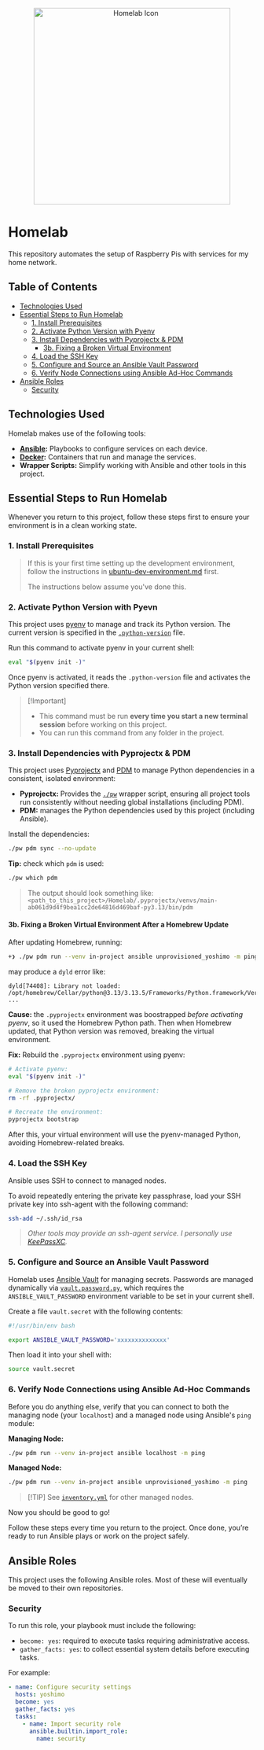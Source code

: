 <p align="center">
    <img src="./gallery/homelab-icon-1.png" alt="Homelab Icon" width="400" height="400">
</p>

# Homelab

This repository automates the setup of Raspberry Pis with services for my home network.

## Table of Contents

- [Technologies Used](#technologies-used)
- [Essential Steps to Run Homelab](#essential-steps-to-run-homelab)
  - [1. Install Prerequisites](#1-install-prerequisites)
  - [2. Activate Python Version with Pyenv](#2-activate-python-version-with-pyevn)
  - [3. Install Dependencies with Pyprojectx & PDM](#3-install-dependencies-with-pyprojectx--pdm)
    - [3b. Fixing a Broken Virtual Environment](#3b-fixing-a-broken-virtual-environment-after-a-homebrew-update)
  - [4. Load the SSH Key](#4-load-the-ssh-key)
  - [5. Configure and Source an Ansible Vault Password](#5-configure-and-source-an-ansible-vault-password)
  - [6. Verify Node Connections using Ansible Ad-Hoc Commands](#6-verify-node-connections-using-ansible-ad-hoc-commands)
- [Ansible Roles](#ansible-roles)
  - [Security](#security)

## Technologies Used

Homelab makes use of the following tools:

- **[Ansible](https://www.ansible.com/):** Playbooks to configure services on each device.
- **[Docker](https://docs.docker.com/get-started/):** Containers that run and manage the
  services.
- **Wrapper Scripts:** Simplify working with Ansible and other tools in this project.

## Essential Steps to Run Homelab

Whenever you return to this project, follow these steps first to ensure your environment is in
a clean working state.

### 1. Install Prerequisites

> If this is your first time setting up the development environment, follow the instructions in
> [ubuntu-dev-environment.md](./docs/ubuntu-dev-environment.md) first.
>
> The instructions below assume you've done this.

### 2. Activate Python Version with Pyevn

This project uses [pyenv](https://github.com/pyenv/pyenv) to manage and track its Python
version. The current version is specified in the [`.python-version`](./.python-version) file.

Run this command to activate pyenv in your current shell:

```bash
eval "$(pyenv init -)"
```

Once pyenv is activated, it reads the `.python-version` file and activates the Python version
specified there.

> \[!Important\]
> - This command must be run **every time you start a new terminal session** before working on
>   this project.
> - You can run this command from any folder in the project.  

### 3. Install Dependencies with Pyprojectx & PDM

This project uses [Pyprojectx](https://github.com/pyprojectx/pyprojectx) and
[PDM](https://github.com/pdm-project/pdm) to manage Python dependencies in a consistent,
isolated environment:

- **Pyprojectx:** Provides the [`./pw`](./pw) wrapper script, ensuring all project tools run
  consistently without needing global installations (including PDM).
- **PDM:** manages the Python dependencies used by this project (including Ansible).  

Install the dependencies:

```bash
./pw pdm sync --no-update
```

**Tip:** check which `pdm` is used:

```bash
./pw which pdm
```

> The output should look something like:
> `<path_to_this_project>/Homelab/.pyprojectx/venvs/main-ab061d9d4f9bea1cc2de64816d469baf-py3.13/bin/pdm`

#### 3b. Fixing a Broken Virtual Environment After a Homebrew Update

After updating Homebrew, running:

```bash
+❯ ./pw pdm run --venv in-project ansible unprovisioned_yoshimo -m ping
```

may produce a `dyld` error like:

```
dyld[74408]: Library not loaded: /opt/homebrew/Cellar/python@3.13/3.13.5/Frameworks/Python.framework/Versions/3.13/Python
...
```

**Cause:** the `.pyprojectx` environment was boostrapped _before activating pyenv_, so it used
the Homebrew Python path. Then when Homebrew updated, that Python version was removed, breaking
the virtual environment.

**Fix:** Rebuild the `.pyprojectx` environment using pyenv:

```bash
# Activate pyenv:
eval "$(pyenv init -)"

# Remove the broken pyprojectx environment:
rm -rf .pyprojectx/

# Recreate the environment:
pyprojectx bootstrap
```

After this, your virtual environment will use the pyenv-managed Python, avoiding
Homebrew-related breaks.

### 4. Load the SSH Key

Ansible uses SSH to connect to managed nodes.

To avoid repeatedly entering the private key passphrase, load your SSH private key into
ssh-agent with the following command:

```bash
ssh-add ~/.ssh/id_rsa
```

> _Other tools may provide an ssh-agent service. I personally use
> [KeePassXC](https://keepassxc.org/)._

### 5. Configure and Source an Ansible Vault Password

Homelab uses [Ansible
Vault](https://docs.ansible.com/ansible/latest/vault_guide/vault_using_encrypted_content.html)
for managing secrets. Passwords are managed dynamically via
[`vault.password.py`](./vault.password.py), which requires the `ANSIBLE_VAULT_PASSWORD`
environment variable to be set in your current shell.

Create a file `vault.secret` with the following contents:

```bash
#!/usr/bin/env bash

export ANSIBLE_VAULT_PASSWORD='xxxxxxxxxxxxxx'
```

Then load it into your shell with:

```bash
source vault.secret
```

### 6. Verify Node Connections using Ansible Ad-Hoc Commands

Before you do anything else, verify that you can connect to both the managing node (your
`localhost`) and a managed node using Ansible's `ping` module:

**Managing Node:**

```bash
./pw pdm run --venv in-project ansible localhost -m ping
```

**Managed Node:**

```bash
./pw pdm run --venv in-project ansible unprovisioned_yoshimo -m ping
```

> \[!TIP\]
> See [`inventory.yml`](./inventory.yml) for other managed nodes.

Now you should be good to go!

Follow these steps every time you return to the project. Once done, you’re ready to run Ansible
plays or work on the project safely.

## Ansible Roles

This project uses the following Ansible roles. Most of these will eventually be moved to their
own repositories.

### Security

To run this role, your playbook must include the following:

- `become: yes`: required to execute tasks requiring administrative access.
- `gather_facts: yes`: to collect essential system details before executing tasks.

For example:

```yaml
- name: Configure security settings
  hosts: yoshimo
  become: yes
  gather_facts: yes
  tasks:
    - name: Import security role
      ansible.builtin.import_role:
        name: security
```
